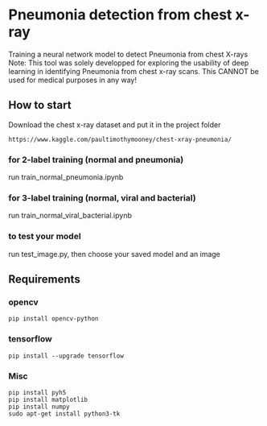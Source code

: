 # Pneumonia detection from chest x-ray
Training a neural network model to detect Pneumonia from chest X-rays
Note: This tool was solely developped for exploring the usability of deep learning
in identifying Pneumonia from chest x-ray scans. This CANNOT be used for medical purposes
in any way!

## How to start
Download the chest x-ray dataset and put it in the project folder
```
https://www.kaggle.com/paultimothymooney/chest-xray-pneumonia/
```

### for 2-label training (normal and pneumonia)
run train_normal_pneumonia.ipynb

### for 3-label training (normal, viral and bacterial)
run train_normal_viral_bacterial.ipynb

### to test your model
run test_image.py, then choose your saved model and an image


## Requirements
### opencv
```
pip install opencv-python
```

### tensorflow
```
pip install --upgrade tensorflow
```

### Misc
```
pip install pyh5
pip install matplotlib
pip install numpy
sudo apt-get install python3-tk
```


